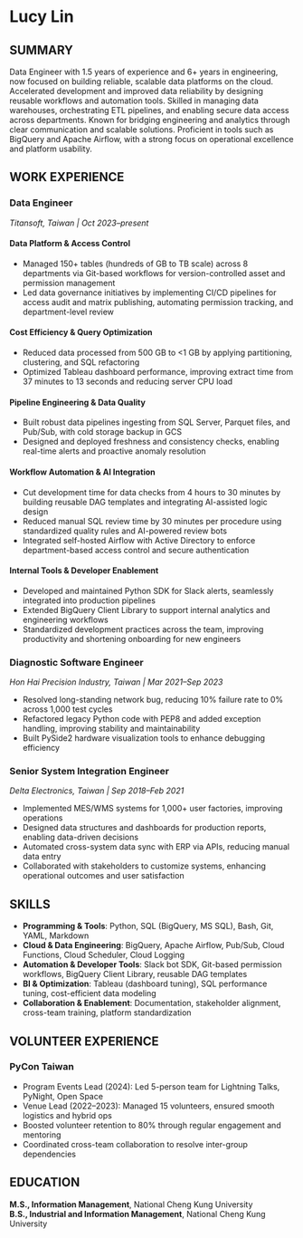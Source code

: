 # Lucy Lin

## SUMMARY

Data Engineer with 1.5 years of experience and 6+ years in engineering, now focused on building reliable, scalable data platforms on the cloud. Accelerated development and improved data reliability by designing reusable workflows and automation tools. Skilled in managing data warehouses, orchestrating ETL pipelines, and enabling secure data access across departments. Known for bridging engineering and analytics through clear communication and scalable solutions. Proficient in tools such as BigQuery and Apache Airflow, with a strong focus on operational excellence and platform usability.


## WORK EXPERIENCE

### Data Engineer

_Titansoft, Taiwan | Oct 2023–present_

#### Data Platform & Access Control

- Managed 150+ tables (hundreds of GB to TB scale) across 8 departments via Git-based workflows for version-controlled asset and permission management
- Led data governance initiatives by implementing CI/CD pipelines for access audit and matrix publishing, automating permission tracking, and department-level review

#### Cost Efficiency & Query Optimization

- Reduced data processed from 500 GB to <1 GB by applying partitioning, clustering, and SQL refactoring
- Optimized Tableau dashboard performance, improving extract time from 37 minutes to 13 seconds and reducing server CPU load

#### Pipeline Engineering & Data Quality

- Built robust data pipelines ingesting from SQL Server, Parquet files, and Pub/Sub, with cold storage backup in GCS
- Designed and deployed freshness and consistency checks, enabling real-time alerts and proactive anomaly resolution

#### Workflow Automation & AI Integration

- Cut development time for data checks from 4 hours to 30 minutes by building reusable DAG templates and integrating AI-assisted logic design
- Reduced manual SQL review time by 30 minutes per procedure using standardized quality rules and AI-powered review bots
- Integrated self-hosted Airflow with Active Directory to enforce department-based access control and secure authentication

#### Internal Tools & Developer Enablement

- Developed and maintained Python SDK for Slack alerts, seamlessly integrated into production pipelines
- Extended BigQuery Client Library to support internal analytics and engineering workflows
- Standardized development practices across the team, improving productivity and shortening onboarding for new engineers


### Diagnostic Software Engineer

_Hon Hai Precision Industry, Taiwan | Mar 2021–Sep 2023_
- Resolved long-standing network bug, reducing 10% failure rate to 0% across 1,000 test cycles
- Refactored legacy Python code with PEP8 and added exception handling, improving stability and maintainability
- Built PySide2 hardware visualization tools to enhance debugging efficiency

### Senior System Integration Engineer

_Delta Electronics, Taiwan | Sep 2018–Feb 2021_
- Implemented MES/WMS systems for 1,000+ user factories, improving operations
- Designed data structures and dashboards for production reports, enabling data-driven decisions
- Automated cross-system data sync with ERP via APIs, reducing manual data entry
- Collaborated with stakeholders to customize systems, enhancing operational outcomes and user satisfaction


## SKILLS

- **Programming & Tools**: Python, SQL (BigQuery, MS SQL), Bash, Git, YAML, Markdown
- **Cloud & Data Engineering**: BigQuery, Apache Airflow, Pub/Sub, Cloud Functions, Cloud Scheduler, Cloud Logging
- **Automation & Developer Tools**: Slack bot SDK, Git-based permission workflows, BigQuery Client Library, reusable DAG templates
- **BI & Optimization**: Tableau (dashboard tuning), SQL performance tuning, cost-efficient data modeling
- **Collaboration & Enablement**: Documentation, stakeholder alignment, cross-team training, platform standardization


## VOLUNTEER EXPERIENCE

### PyCon Taiwan

- Program Events Lead (2024): Led 5-person team for Lightning Talks, PyNight, Open Space
- Venue Lead (2022–2023): Managed 15 volunteers, ensured smooth logistics and hybrid ops
- Boosted volunteer retention to 80% through regular engagement and mentoring
- Coordinated cross-team collaboration to resolve inter-group dependencies


## EDUCATION

**M.S., Information Management**, National Cheng Kung University  
**B.S., Industrial and Information Management**, National Cheng Kung University
